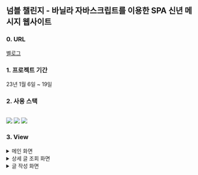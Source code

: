 ## 넘블 챌린지 - 바닐라 자바스크립트를 이용한 SPA 신년 메시지 웹사이트

### 0. URL

[벨로그](https://velog.io/@pangkyu/%EB%84%98%EB%B8%94-%EC%B1%8C%EB%A6%B0%EC%A7%80-%EC%8B%A0%EB%85%84%EB%A9%94%EC%8B%9C%EC%A7%80-%EC%A3%BC%EA%B3%A0%EB%B0%9B%EB%8A%94-%EC%82%AC%EC%9D%B4%ED%8A%B8%EC%9E%91%EC%84%B1%EC%A4%91)

### 1. 프로젝트 기간

23년 1월 6일 ~ 19일

### 2. 사용 스택

<br/>

  <img src="https://img.shields.io/badge/HTML5-E34F26?style=flat-square&logo=HTML5&logoColor=white"/>
  <img src="https://img.shields.io/badge/JavaScript-F7DF1E?style=flat-square&logo=JavaScript&logoColor=white"/>
  <img src="https://img.shields.io/badge/nodeJS-green?style=flat-square&logo=node&logoColor=white"/>

### 3. View

<details>
<summary>메인 화면</summary>

![image](https://user-images.githubusercontent.com/75983289/213385701-21fae0d6-fe6a-4517-9365-c570b542daa5.png)

</details>

<details>
<summary>상세 글 조회 화면</summary>

![image](https://user-images.githubusercontent.com/75983289/213385913-9b0c567e-8f3a-41a5-ac9d-a21a3037e7f8.png)

</details>

<details>
<summary>글 작성 화면</summary>

![image](https://user-images.githubusercontent.com/75983289/213386087-cfa639e4-c19b-4ca9-b64b-129cb55ef5c9.png)

</details>

